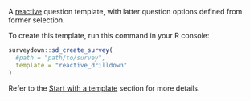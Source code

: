 A [reactive](https://surveydown.org/docs/reactivity.html) question template, with latter question options defined from former selection.

To create this template, run this command in your R console:

```r
surveydown::sd_create_survey(
  #path = "path/to/survey",
  template = "reactive_drilldown"
)
```

Refer to the [Start with a template](https://surveydown.org/docs/getting-started#start-with-a-template) section for more details.
